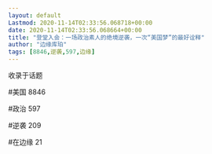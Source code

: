 ```yaml
---
layout: default
Lastmod: 2020-11-14T02:33:56.068718+00:00
date: 2020-11-14T02:33:56.068664+00:00
title: "登堂入会：一场政治素人的绝境逆袭，一次“美国梦”的最好诠释"
author: "边缘库珀"
tags: [8846,逆袭,597,边缘]
---
```


收录于话题

#美国 8846

#政治 597

#逆袭 209

#在边缘 21

